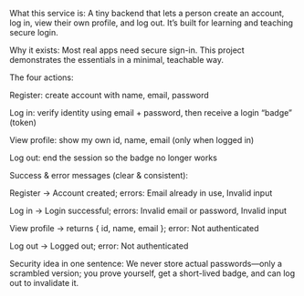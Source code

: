 What this service is:
A tiny backend that lets a person create an account, log in, view their own profile, and log out. It’s built for learning and teaching secure login.

Why it exists:
Most real apps need secure sign-in. This project demonstrates the essentials in a minimal, teachable way.

The four actions:

Register: create account with name, email, password

Log in: verify identity using email + password, then receive a login “badge” (token)

View profile: show my own id, name, email (only when logged in)

Log out: end the session so the badge no longer works

Success & error messages (clear & consistent):

Register → Account created; errors: Email already in use, Invalid input

Log in → Login successful; errors: Invalid email or password, Invalid input

View profile → returns { id, name, email }; error: Not authenticated

Log out → Logged out; error: Not authenticated

Security idea in one sentence:
We never store actual passwords—only a scrambled version; you prove yourself, get a short-lived badge, and can log out to invalidate it.